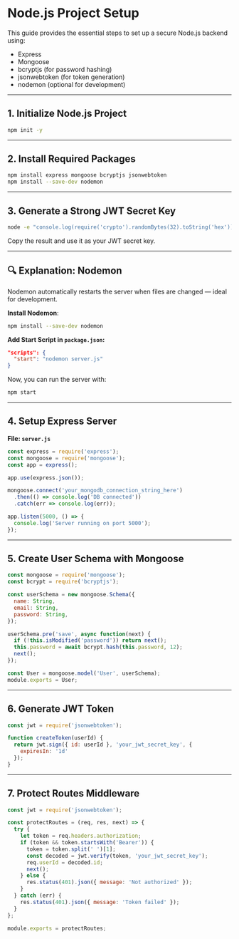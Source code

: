 # Node.js Project Setup

This guide provides the essential steps to set up a secure Node.js backend using:

- Express
- Mongoose
- bcryptjs (for password hashing)
- jsonwebtoken (for token generation)
- nodemon (optional for development)

---

## 1. Initialize Node.js Project

```bash
npm init -y
```

---

## 2. Install Required Packages

```bash
npm install express mongoose bcryptjs jsonwebtoken
npm install --save-dev nodemon
```

---


## 3. Generate a Strong JWT Secret Key


```bash
node -e "console.log(require('crypto').randomBytes(32).toString('hex'))"
```

Copy the result and use it as your JWT secret key.

---

## 🔍 Explanation: Nodemon

Nodemon automatically restarts the server when files are changed — ideal for development.

**Install Nodemon**:

```bash
npm install --save-dev nodemon
```

**Add Start Script in `package.json`:**

```json
"scripts": {
  "start": "nodemon server.js"
}
```

Now, you can run the server with:

```bash
npm start
```

---

## 4. Setup Express Server

**File: `server.js`**

```js
const express = require('express');
const mongoose = require('mongoose');
const app = express();

app.use(express.json());

mongoose.connect('your_mongodb_connection_string_here')
  .then(() => console.log('DB connected'))
  .catch(err => console.log(err));

app.listen(5000, () => {
  console.log('Server running on port 5000');
});
```

---

## 5. Create User Schema with Mongoose

```js
const mongoose = require('mongoose');
const bcrypt = require('bcryptjs');

const userSchema = new mongoose.Schema({
  name: String,
  email: String,
  password: String,
});

userSchema.pre('save', async function(next) {
  if (!this.isModified('password')) return next();
  this.password = await bcrypt.hash(this.password, 12);
  next();
});

const User = mongoose.model('User', userSchema);
module.exports = User;
```

---

## 6. Generate JWT Token

```js
const jwt = require('jsonwebtoken');

function createToken(userId) {
  return jwt.sign({ id: userId }, 'your_jwt_secret_key', {
    expiresIn: '1d'
  });
}
```

---

## 7. Protect Routes Middleware

```js
const jwt = require('jsonwebtoken');

const protectRoutes = (req, res, next) => {
  try {
    let token = req.headers.authorization;
    if (token && token.startsWith('Bearer')) {
      token = token.split(' ')[1];
      const decoded = jwt.verify(token, 'your_jwt_secret_key');
      req.userId = decoded.id;
      next();
    } else {
      res.status(401).json({ message: 'Not authorized' });
    }
  } catch (err) {
    res.status(401).json({ message: 'Token failed' });
  }
};

module.exports = protectRoutes;
```

